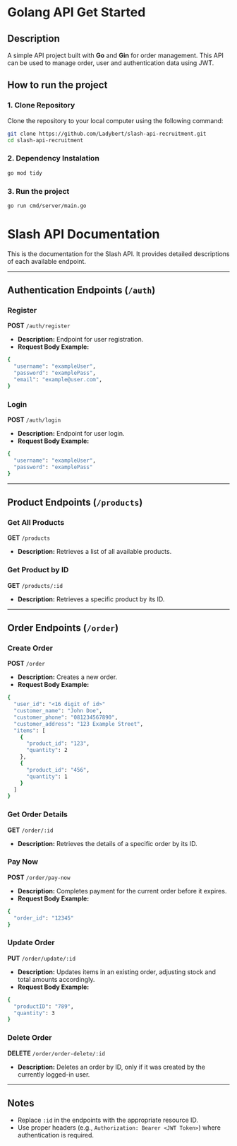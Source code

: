 # Golang API Get Started

## Description
A simple API project built with **Go** and **Gin** for order management. This API can be used to manage order, user and authentication data using JWT.

## How to run the project

### 1. Clone Repository
Clone the repository to your local computer using the following command:

```bash
git clone https://github.com/Ladybert/slash-api-recruitment.git
cd slash-api-recruitment
```

### 2. Dependency Instalation

```bash
go mod tidy

```

### 3. Run the project

```bash
go run cmd/server/main.go

```

# Slash API Documentation

This is the documentation for the Slash API. It provides detailed descriptions of each available endpoint.

---

## Authentication Endpoints (`/auth`)

### Register
**POST** `/auth/register`
- **Description:** Endpoint for user registration.
- **Request Body Example:**

```bash
{
  "username": "exampleUser",
  "password": "examplePass",
  "email": "example@user.com",
}
```

### Login
**POST** `/auth/login`
- **Description:** Endpoint for user login.
- **Request Body Example:**

```bash
{
  "username": "exampleUser",
  "password": "examplePass"
}
```

---

## Product Endpoints (`/products`)

### Get All Products
**GET** `/products`
- **Description:** Retrieves a list of all available products.

### Get Product by ID
**GET** `/products/:id`
- **Description:** Retrieves a specific product by its ID.

---

## Order Endpoints (`/order`)

### Create Order
**POST** `/order`
- **Description:** Creates a new order.
- **Request Body Example:**

```bash
{
  "user_id": "<16 digit of id>"
  "customer_name": "John Doe",
  "customer_phone": "081234567890",
  "customer_address": "123 Example Street",
  "items": [
    {
      "product_id": "123",
      "quantity": 2
    },
    {
      "product_id": "456",
      "quantity": 1
    }
  ]
}
```

### Get Order Details
**GET** `/order/:id`
- **Description:** Retrieves the details of a specific order by its ID.

### Pay Now
**POST** `/order/pay-now`
- **Description:** Completes payment for the current order before it expires.
- **Request Body Example:**

```bash
{
  "order_id": "12345"
}
```

### Update Order
**PUT** `/order/update/:id`
- **Description:** Updates items in an existing order, adjusting stock and total amounts accordingly.
- **Request Body Example:**

```bash
{
  "productID": "789",
  "quantity": 3
}
```

### Delete Order
**DELETE** `/order/order-delete/:id`
- **Description:** Deletes an order by ID, only if it was created by the currently logged-in user.

---

## Notes
- Replace `:id` in the endpoints with the appropriate resource ID.
- Use proper headers (e.g., `Authorization: Bearer <JWT Token>`) where authentication is required.

